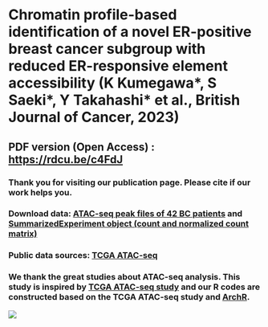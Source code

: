 # Chromatin profile-based identification of a novel ER-positive breast cancer subgroup with reduced ER-responsive element accessibility (K Kumegawa*, S Saeki*, Y Takahashi* et al., British Journal of Cancer, 2023)

## PDF version (Open Access) : https://rdcu.be/c4FdJ
### Thank you for visiting our publication page. Please cite if our work helps you.
### Download data: [ATAC-seq peak files of 42 BC patients](https://0-www-ncbi-nlm-nih-gov.brum.beds.ac.uk/geo/query/acc.cgi?acc=GSE222116) and [SummarizedExperiment object (count and normalized count matrix)](https://doi.org/10.6084/m9.figshare.21992609.v1)
### Public data sources: [TCGA ATAC-seq](https://gdc.cancer.gov/about-data/publications/ATACseq-AWG)
### We thank the great studies about ATAC-seq analysis. This study is inspired by [TCGA ATAC-seq study](https://www.science.org/doi/10.1126/science.aav1898) and our R codes are constructed based on the TCGA ATAC-seq study and [ArchR](https://www.nature.com/articles/s41588-021-00790-6).

![](https://github.com/KoheiKumegawa/CA_JFCR_BRCA/blob/main/figure1.png)
